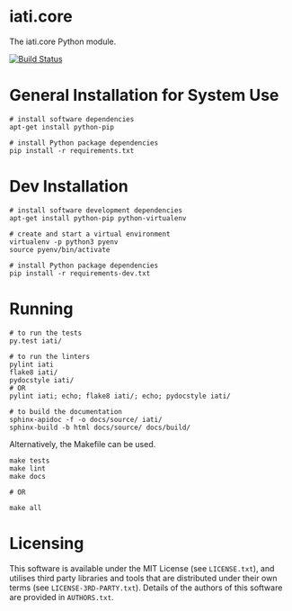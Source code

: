 # iati.core

The iati.core Python module.

[![Build Status](https://travis-ci.com/IATI/iati.core.svg?token=jGz3fUUcXxQNh1U6Jsyp&branch=master)](https://travis-ci.com/IATI/iati.core)

General Installation for System Use
===================================

```
# install software dependencies
apt-get install python-pip

# install Python package dependencies
pip install -r requirements.txt
```

Dev Installation
================

```
# install software development dependencies
apt-get install python-pip python-virtualenv

# create and start a virtual environment
virtualenv -p python3 pyenv
source pyenv/bin/activate

# install Python package dependencies
pip install -r requirements-dev.txt
```

Running
=======

```
# to run the tests
py.test iati/

# to run the linters
pylint iati
flake8 iati/
pydocstyle iati/
# OR
pylint iati; echo; flake8 iati/; echo; pydocstyle iati/

# to build the documentation
sphinx-apidoc -f -o docs/source/ iati/
sphinx-build -b html docs/source/ docs/build/
```

Alternatively, the Makefile can be used.

```
make tests
make lint
make docs

# OR

make all
```

Licensing
=========

This software is available under the MIT License (see `LICENSE.txt`), and utilises third party libraries and tools that are distributed under their own terms (see `LICENSE-3RD-PARTY.txt`). Details of the authors of this software are provided in `AUTHORS.txt`.
